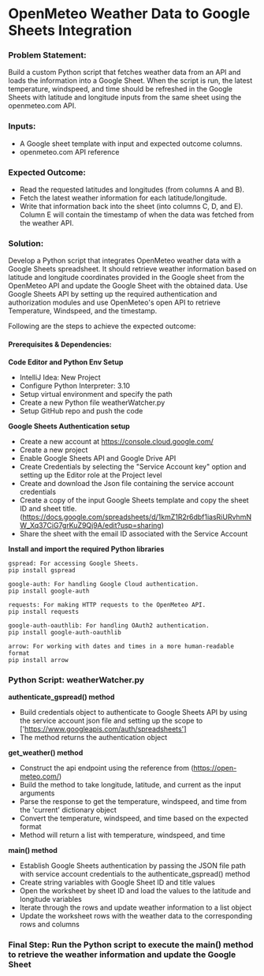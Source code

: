 # OpenMeteo Weather Data to Google Sheets Integration 

### Problem Statement: 
Build a custom Python script that fetches weather data from an API and loads the information into a Google Sheet.
When the script is run, the latest temperature, windspeed, and time should be refreshed in the Google Sheets with latitude and longitude inputs from the same sheet using the openmeteo.com API.

### Inputs: 
- A Google sheet template with input and expected outcome columns.
- openmeteo.com API reference

### Expected Outcome: 
- Read the requested latitudes and longitudes (from columns A and B).
- Fetch the latest weather information for each latitude/longitude.
- Write that information back into the sheet (into columns C, D, and E). Column E will contain the timestamp of when the data was fetched from the weather API. 

### Solution:
Develop a Python script that integrates OpenMeteo weather data with a Google Sheets spreadsheet. It should retrieve weather information based on latitude and longitude coordinates provided in the Google sheet from the OpenMeteo API and update the Google Sheet with the obtained data.
Use Google Sheets API by setting up the required authentication and authorization modules and use OpenMeteo's open API to retrieve Temperature, Windspeed, and the timestamp.

Following are the steps to achieve the expected outcome:

#### Prerequisites & Dependencies:

**Code Editor and Python Env Setup**
- IntelliJ Idea: New Project 
- Configure Python Interpreter: 3.10
- Setup virtual environment and specify the path
- Create a new Python file weatherWatcher.py
- Setup GitHub repo and push the code
  
**Google Sheets Authentication setup**
- Create a new account at https://console.cloud.google.com/
- Create a new project
- Enable Google Sheets API and Google Drive API
- Create Credentials by selecting the "Service Account key" option and setting up the Editor role at the Project level
- Create and download the Json file containing the service account credentials
- Create a copy of the input Google Sheets template and copy the sheet ID and sheet title. (https://docs.google.com/spreadsheets/d/1kmZ1R2r6dbf1iasRiURvhmNW_Xq37CiG7grKuZ9Qj9A/edit?usp=sharing) 
- Share the sheet with the email ID associated with the Service Account

**Install and import the required Python libraries** 
```
gspread: For accessing Google Sheets.
pip install gspread

google-auth: For handling Google Cloud authentication.
pip install google-auth

requests: For making HTTP requests to the OpenMeteo API.
pip install requests

google-auth-oauthlib: For handling OAuth2 authentication.
pip install google-auth-oauthlib

arrow: For working with dates and times in a more human-readable format
pip install arrow

```
  
### Python Script: weatherWatcher.py

**authenticate_gspread() method**
- Build credentials object to authenticate to Google Sheets API by using the service account json file and setting up the scope to ['https://www.googleapis.com/auth/spreadsheets']
- The method returns the authentication object
  
**get_weather() method**
- Construct the api endpoint using the reference from (https://open-meteo.com/)
- Build the method to take longitude, latitude, and current as the input arguments
- Parse the response to get the temperature, windspeed, and time from the 'current' dictionary object
- Convert the temperature, windspeed, and time based on the expected format
- Method will return a list with temperature, windspeed, and time
  
**main() method**
- Establish Google Sheets authentication by passing the JSON file path with service account credentials to the authenticate_gspread() method
- Create string variables with Google Sheet ID and title values
- Open the worksheet by sheet ID and load the values to the latitude and longitude variables
- Iterate through the rows and update weather information to a list object
- Update the worksheet rows with the weather data to the corresponding rows and columns

### Final Step: Run the Python script to execute the main() method to retrieve the weather information and update the Google Sheet

